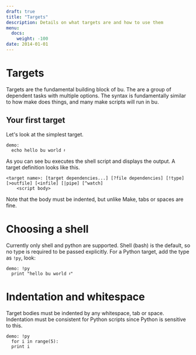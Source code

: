 ```yaml
---
draft: true
title: "Targets"
description: Details on what targets are and how to use them
menu:
  docs:
    weight: -100
date: 2014-01-01
---
```


# Targets

Targets are the fundamental building block of bu. The are a group of dependent
tasks with multiple options. The syntax is fundamentally similar to how make
does things, and many make scripts will run in bu.


## Your first target

Let's look at the simplest
target.

```bu
demo:
  echo hello bu world 𝄽
```

As you can see bu executes the shell script and displays the output. A target definition looks like this.

```bu-spec
<target name>: [target dependencies...] [?file dependencies] [!type] [>outfile] [<infile] [|pipe] [^watch]
    <script body>
```

Note that the body must be indented, but unlike Make, tabs or spaces are fine.

# Choosing a shell

Currently only shell and python are supported. Shell (bash) is the default, so no type
is required to be passed explicitly. For a Python target, add the type as `!py`,
look:

```bu
demo: !py
  print "hello bu world 𝄽"
```


# Indentation and whitespace

Target bodies must be indented by any whitespace, tab or space. Indentation must
be consistent for Python scripts since Python is sensitive to this.

```bu
demo: !py
  for i in range(5):
  print i
```

